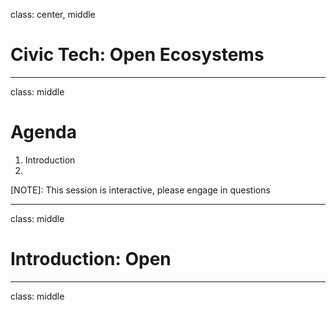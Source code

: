 
class: center, middle

# Civic Tech: Open Ecosystems

---

class: middle
 
# Agenda

1. Introduction
1. 

[NOTE]: This session is interactive, please engage in questions

---

class: middle

# Introduction: Open

---

class: middle

# 
